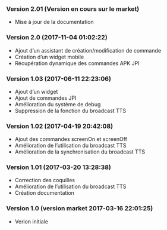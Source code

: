 ### Version 2.01 (Version en cours sur le market)
- Mise à jour de la documentation

### Version 2.0 (2017-11-04 01:02:22)
- Ajout d’un assistant de création/modification de commande
- Création d’un widget mobile
- Récupération dynamique des commandes APK JPI

### Version 1.03 (2017-06-11 22:23:06)
- Ajout d’un widget
- Ajout de commandes JPI
- Amélioration du système de debug
- Suppression de la fonction du broadcast TTS

### Version 1.02 (2017-04-19 20:42:08)
- Ajout des commandes screenOn et screenOff
- Amélioration de l’utilisation du broadcast TTS
- Amélioration de la synchronisation du broadcast TTS

### Version 1.01 (2017-03-20 13:28:38)
- Correction des coquilles
- Amélioration de l’utilisation du broadcast TTS
- Création documentation

### Version 1.0 (version market 2017-03-16 22:01:25)
- Verion initiale
